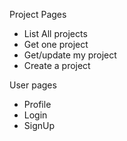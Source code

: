 Project Pages 
 - List All projects
 - Get one project
 - Get/update my project
 - Create a project

User pages
 - Profile
 - Login
 - SignUp
